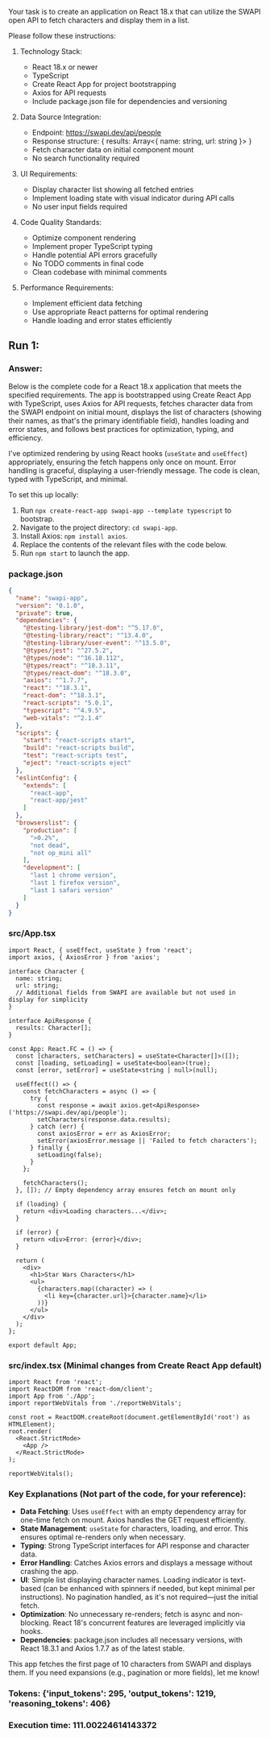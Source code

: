 Your task is to create an application on React 18.x that can utilize the SWAPI open API to fetch characters and display them in a list.

Please follow these instructions:

1. Technology Stack:
   - React 18.x or newer
   - TypeScript
   - Create React App for project bootstrapping
   - Axios for API requests
   - Include package.json file for dependencies and versioning

2. Data Source Integration:
   - Endpoint: https://swapi.dev/api/people
   - Response structure: { results: Array<{ name: string, url: string }> }
   - Fetch character data on initial component mount
   - No search functionality required

3. UI Requirements:
   - Display character list showing all fetched entries
   - Implement loading state with visual indicator during API calls
   - No user input fields required

4. Code Quality Standards:
   - Optimize component rendering
   - Implement proper TypeScript typing
   - Handle potential API errors gracefully
   - No TODO comments in final code
   - Clean codebase with minimal comments

5. Performance Requirements:
   - Implement efficient data fetching
   - Use appropriate React patterns for optimal rendering
   - Handle loading and error states efficiently
## Run 1:
### Answer:
Below is the complete code for a React 18.x application that meets the specified requirements. The app is bootstrapped using Create React App with TypeScript, uses Axios for API requests, fetches character data from the SWAPI endpoint on initial mount, displays the list of characters (showing their names, as that's the primary identifiable field), handles loading and error states, and follows best practices for optimization, typing, and efficiency.

I've optimized rendering by using React hooks (`useState` and `useEffect`) appropriately, ensuring the fetch happens only once on mount. Error handling is graceful, displaying a user-friendly message. The code is clean, typed with TypeScript, and minimal.

To set this up locally:
1. Run `npx create-react-app swapi-app --template typescript` to bootstrap.
2. Navigate to the project directory: `cd swapi-app`.
3. Install Axios: `npm install axios`.
4. Replace the contents of the relevant files with the code below.
5. Run `npm start` to launch the app.

### package.json
```json
{
  "name": "swapi-app",
  "version": "0.1.0",
  "private": true,
  "dependencies": {
    "@testing-library/jest-dom": "^5.17.0",
    "@testing-library/react": "^13.4.0",
    "@testing-library/user-event": "^13.5.0",
    "@types/jest": "^27.5.2",
    "@types/node": "^16.18.112",
    "@types/react": "^18.3.11",
    "@types/react-dom": "^18.3.0",
    "axios": "^1.7.7",
    "react": "^18.3.1",
    "react-dom": "^18.3.1",
    "react-scripts": "5.0.1",
    "typescript": "^4.9.5",
    "web-vitals": "^2.1.4"
  },
  "scripts": {
    "start": "react-scripts start",
    "build": "react-scripts build",
    "test": "react-scripts test",
    "eject": "react-scripts eject"
  },
  "eslintConfig": {
    "extends": [
      "react-app",
      "react-app/jest"
    ]
  },
  "browserslist": {
    "production": [
      ">0.2%",
      "not dead",
      "not op_mini all"
    ],
    "development": [
      "last 1 chrome version",
      "last 1 firefox version",
      "last 1 safari version"
    ]
  }
}
```

### src/App.tsx
```tsx
import React, { useEffect, useState } from 'react';
import axios, { AxiosError } from 'axios';

interface Character {
  name: string;
  url: string;
  // Additional fields from SWAPI are available but not used in display for simplicity
}

interface ApiResponse {
  results: Character[];
}

const App: React.FC = () => {
  const [characters, setCharacters] = useState<Character[]>([]);
  const [loading, setLoading] = useState<boolean>(true);
  const [error, setError] = useState<string | null>(null);

  useEffect(() => {
    const fetchCharacters = async () => {
      try {
        const response = await axios.get<ApiResponse>('https://swapi.dev/api/people');
        setCharacters(response.data.results);
      } catch (err) {
        const axiosError = err as AxiosError;
        setError(axiosError.message || 'Failed to fetch characters');
      } finally {
        setLoading(false);
      }
    };

    fetchCharacters();
  }, []); // Empty dependency array ensures fetch on mount only

  if (loading) {
    return <div>Loading characters...</div>;
  }

  if (error) {
    return <div>Error: {error}</div>;
  }

  return (
    <div>
      <h1>Star Wars Characters</h1>
      <ul>
        {characters.map((character) => (
          <li key={character.url}>{character.name}</li>
        ))}
      </ul>
    </div>
  );
};

export default App;
```

### src/index.tsx (Minimal changes from Create React App default)
```tsx
import React from 'react';
import ReactDOM from 'react-dom/client';
import App from './App';
import reportWebVitals from './reportWebVitals';

const root = ReactDOM.createRoot(document.getElementById('root') as HTMLElement);
root.render(
  <React.StrictMode>
    <App />
  </React.StrictMode>
);

reportWebVitals();
```

### Key Explanations (Not part of the code, for your reference):
- **Data Fetching**: Uses `useEffect` with an empty dependency array for one-time fetch on mount. Axios handles the GET request efficiently.
- **State Management**: `useState` for characters, loading, and error. This ensures optimal re-renders only when necessary.
- **Typing**: Strong TypeScript interfaces for API response and character data.
- **Error Handling**: Catches Axios errors and displays a message without crashing the app.
- **UI**: Simple list displaying character names. Loading indicator is text-based (can be enhanced with spinners if needed, but kept minimal per instructions). No pagination handled, as it's not required—just the initial fetch.
- **Optimization**: No unnecessary re-renders; fetch is async and non-blocking. React 18's concurrent features are leveraged implicitly via hooks.
- **Dependencies**: package.json includes all necessary versions, with React 18.3.1 and Axios 1.7.7 as of the latest stable.

This app fetches the first page of 10 characters from SWAPI and displays them. If you need expansions (e.g., pagination or more fields), let me know!

### Tokens: {'input_tokens': 295, 'output_tokens': 1219, 'reasoning_tokens': 406}
### Execution time: 111.00224614143372
